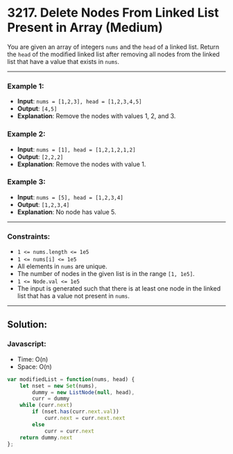 # 3217. Delete Nodes From Linked List Present in Array (Medium)

You are given an array of integers `nums` and the `head` of a linked list. Return the `head` of the modified linked list after removing all nodes from the linked list that have a value that exists in `nums`.

---
### Example 1:
- **Input**: `nums = [1,2,3], head = [1,2,3,4,5]`
- **Output**: `[4,5]`
- **Explanation**: Remove the nodes with values 1, 2, and 3.

### Example 2:
- **Input**: `nums = [1], head = [1,2,1,2,1,2]`
- **Output**: `[2,2,2]`
- **Explanation**: Remove the nodes with value 1.

### Example 3:
- **Input**: `nums = [5], head = [1,2,3,4]`
- **Output**: `[1,2,3,4]`
- **Explanation**: No node has value 5.

---
### Constraints:
-    `1 <= nums.length <= 1e5`
-    `1 <= nums[i] <= 1e5`
-    All elements in `nums` are unique.
-    The number of nodes in the given list is in the range `[1, 1e5]`.
-    `1 <= Node.val <= 1e5`
-    The input is generated such that there is at least one node in the linked list that has a value not present in `nums`.

---
## Solution:
### Javascript:
- Time: O(n)
- Space: O(n)
```js
var modifiedList = function(nums, head) {
    let nset = new Set(nums), 
        dummy = new ListNode(null, head),
        curr = dummy
    while (curr.next)
        if (nset.has(curr.next.val))
            curr.next = curr.next.next
        else
            curr = curr.next
    return dummy.next    
};
```
